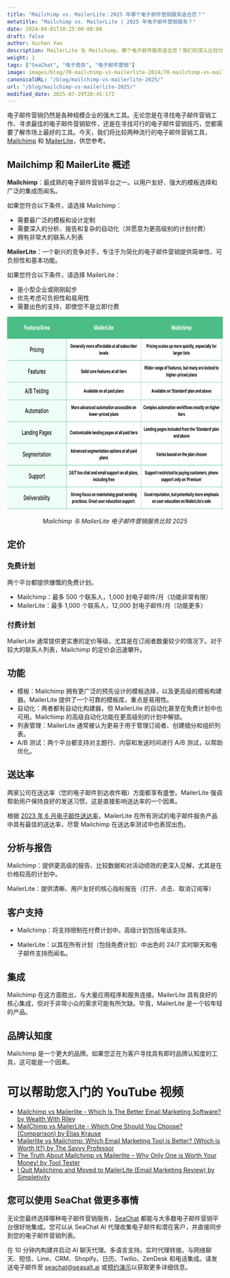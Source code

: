 ```yaml
---
title: "Mailchimp vs. MailerLite：2025 年哪个电子邮件营销服务适合您？"
metatitle: "Mailchimp vs. MailerLite | 2025 年电子邮件营销服务？"
date: 2024-04-01T10:25:00-08:00
draft: false
author: Xuchen Yao
description: MailerLite 与 Mailchimp，哪个电子邮件服务适合您？我们的深入比较分析了功能、定价等。
weight: 1
tags: ["SeaChat", "电子商务", "电子邮件营销"]
image: images/blog/70-mailchimp-vs-mailerlite-2024/70-mailchimp-vs-mailerlite-2024.jpg
canonicalURL: "/blog/mailchimp-vs-mailerlite-2025/"
url: "/blog/mailchimp-vs-mailerlite-2025/"
modified_date: 2025-07-29T20:45:17Z
---
```


电子邮件营销仍然是各种规模企业的强大工具。无论您是在寻找电子邮件营销工作、寻求最佳的电子邮件营销软件，还是在寻找可行的电子邮件营销技巧，您都需要了解市场上最好的工具。今天，我们将比较两种流行的电子邮件营销工具，[Mailchimp](https://mailchimp.com/) 和 [MailerLite](https://www.mailerlite.com/)，供您参考。


## Mailchimp 和 MailerLite 概述

**Mailchimp**：最成熟的电子邮件营销平台之一。以用户友好、强大的模板选择和广泛的集成而闻名。

如果您符合以下条件，请选择 Mailchimp：

- 需要最广泛的模板和设计定制
- 需要深入的分析、报告和复杂的自动化（并愿意为更高级别的计划付费）
- 拥有非常大的联系人列表



**MailerLite**：一个新兴的竞争对手，专注于为简化的电子邮件营销提供简单性、可负担性和基本功能。

如果您符合以下条件，请选择 MailerLite：

- 是小型企业或刚刚起步
- 优先考虑可负担性和易用性
- 需要出色的支持，即使您不是立即付费

<center>
<img height="450px" src="/images/blog/70-mailchimp-vs-mailerlite-2024/mailchimp-and-mailerlite-email-marketing-service-comparison-2024.png" alt="Mailchimp 与 MailerLite 电子邮件营销服务比较 2025"/>

*Mailchimp 与 MailerLite 电子邮件营销服务比较 2025*
</center>

## 定价

### 免费计划

两个平台都提供慷慨的免费计划。

- Mailchimp：最多 500 个联系人，1,000 封电子邮件/月（功能非常有限）
- MailerLite：最多 1,000 个联系人，12,000 封电子邮件/月（功能更多）

### 付费计划
MailerLite 通常提供更实惠的定价等级，尤其是在订阅者数量较少的情况下。对于较大的联系人列表，Mailchimp 的定价会迅速攀升。

## 功能


- 模板：Mailchimp 拥有更广泛的预先设计的模板选择，以及更高级的模板构建器。MailerLite 提供了一个可靠的模板库，重点是易用性。
- 自动化：两者都有自动化构建器，但 MailerLite 的自动化甚至在免费计划中也可用。Mailchimp 的高级自动化功能在更高级别的计划中解锁。
- 列表管理：MailerLite 通常被认为更易于用于管理订阅者、创建细分和组织列表。
- A/B 测试：两个平台都支持对主题行、内容和发送时间进行 A/B 测试，以帮助优化。


## 送达率

两家公司在送达率（您的电子邮件到达收件箱）方面都享有盛誉。MailerLite 强调帮助用户保持良好的发送习惯，这是直接影响送达率的一个因素。

根据 [2023 年 6 月电子邮件送达率](https://www.emailtooltester.com/en/blog/email-deliverability-june-2023/)，MailerLite 在所有测试的电子邮件服务产品中具有最佳的送达率，尽管 Mailchimp 在送达率测试中也表现出色。

## 分析与报告

Mailchimp：提供更高级的报告、比较数据和对活动绩效的更深入见解，尤其是在价格较高的计划中。

MailerLite：提供清晰、用户友好的核心指标报告（打开、点击、取消订阅等）

## 客户支持

- Mailchimp：将支持限制在付费计划中。高级计划包括电话支持。

- MailerLite：以其在所有计划（包括免费计划）中出色的 24/7 实时聊天和电子邮件支持而闻名。

## 集成
Mailchimp 在这方面胜出，与大量应用程序和服务连接。MailerLite 具有良好的核心集成，但对于非常小众的需求可能有所欠缺。毕竟，MailerLite 是一个较年轻的产品。

## 品牌认知度
Mailchimp 是一个更大的品牌。如果您正在为客户寻找具有即时品牌认知度的工具，这可能是一个因素。


# 可以帮助您入门的 YouTube 视频

- [Mailchimp vs Mailerlite - Which Is The Better Email Marketing Software? by Wealth With Riley](https://www.youtube.com/watch?v=lYaWNT4GqFM)
- [MailChimp vs MailerLite - Which One Should You Choose? (Comparison) by Elias Krause](https://www.youtube.com/watch?v=aKjYio1rJcA)
- [Mailerlite vs Mailchimp: Which Email Marketing Tool is Better? (Which is Worth It?) by The Savvy Professor](https://www.youtube.com/watch?v=4mmyr8pV9as)
- [The Truth About Mailchimp vs Mailerlite – Why Only One is Worth Your Money! by Tool Tester](https://www.youtube.com/watch?v=93jal7psCzE)
- [I Quit Mailchimp and Moved to MailerLite (Email Marketing Review) by Simpletivity](https://www.youtube.com/watch?v=75Bu2NmqE9o)

## 您可以使用 SeaChat 做更多事情

无论您最终选择哪种电子邮件营销服务，[SeaChat](https://chat.seasalt.ai/?utm_source=blog) 都能与大多数电子邮件营销平台很好地集成。您可以从 SeaChat AI 代理收集电子邮件和潜在客户，并直接同步到您的电子邮件营销列表。

在 10 分钟内构建并启动 AI 聊天代理。多语言支持。实时代理转接。与网络聊天、短信、Line、CRM、Shopify、日历、Twilio、ZenDesk 和电话集成。请发送电子邮件至 [seachat@seasalt.ai](mailto:seameet@seasalt.ai) 或[预约演示](https://meetings.hubspot.com/seasalt-ai/seasalt-meeting)以获取更多详细信息。